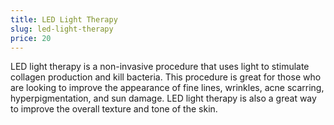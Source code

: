 ```yaml
---
title: LED Light Therapy
slug: led-light-therapy
price: 20
---
```


LED light therapy is a non-invasive procedure that uses light to stimulate collagen production and kill bacteria. This procedure is great for those who are looking to improve the appearance of fine lines, wrinkles, acne scarring, hyperpigmentation, and sun damage. LED light therapy is also a great way to improve the overall texture and tone of the skin.
